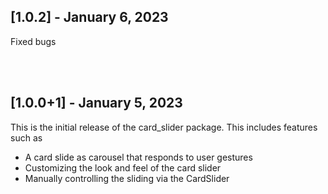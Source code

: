 ## [1.0.2] - January 6, 2023

Fixed bugs

<br><br>

## [1.0.0+1] - January 5, 2023

This is the initial release of the card_slider package. This includes features such as
- A card slide as carousel that responds to user gestures
- Customizing the look and feel of the card slider
- Manually controlling the sliding via the CardSlider
